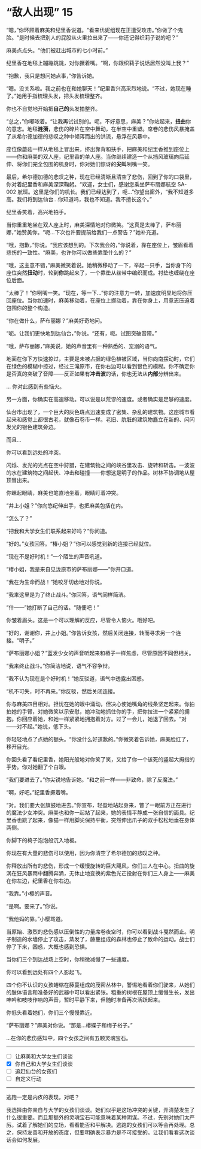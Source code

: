 # “敌人出现” 15

“嗯，”你环顾着麻美和纪里香说道。“看来优妮组现在正遭受攻击。”你做了个鬼脸。“是时候去把别人的屁股从火里拉出来了——你还记得织莉子说的吧？”

麻美点点头。“他们被赶出城市的七小时前。”

纪里香在地毯上蹦蹦跳跳，对你撅着嘴。“啊，你跟织莉子说话居然没叫上我？”

“抱歉，我只是想问她点事，”你告诉她。

“嗯。没关系啦。我之前也在和她聊天！”纪里香兴高采烈地说。“不过，她现在睡了。”她用手指梳理头发，把头发梳理整齐。

你也不自觉地开始把**自己的**头发拍整齐。

“总之，”你嘟哝着。“让我再试试别的。呃，不好意思，麻美？”你站起来，**扭曲**你的意志。地毯**涟漪**，悲伤的碎片在空中舞动，在半空中重塑。席卷的悲伤风暴掩盖了从希尔德加德的悲叹之种中倾泻而出的洪流，悬浮在风暴中。

座位像蘑菇一样从地毯上冒出来，挤出靠背和扶手，把麻美和纪里香推到座位上——你和麻美的双人座，纪里香的单人座。当你继续建造一个从挡风玻璃向后延伸、将你们完全包围的机身时，你对她们惊讶的**尖叫**咧嘴一笑。

最后，希尔德加德的悲叹之种，现在已经清晰且清空了悲伤，回到了你的口袋里，你对着纪里香和麻美深深鞠躬。“欢迎，女士们，感谢您乘坐萨布丽娜航空 SA-002 航班。这里是你们的机长。我们已经达到了，呃...”你望出窗外，“我不知道多高。我们将到达仙台...你知道吗，我也不知道。我不擅长这个。”

纪里香笑着，高兴地拍手。

当你重重地坐在双人座上时，麻美深情地对你微笑。“这真是太棒了，萨布丽娜，”她赞美你。“呃...下次也许要提前给我们一点警告？”她补充道。

“哦，抱歉，”你说。“我应该想到的。下次我会的，”你说着，靠在座位上，皱眉看着悲伤的一致性。“麻美，也许你可以做些靠垫什么的？”

“哦，这主意不错，”麻美微笑着说。她稍微移动了一下，举起一只手，当你身下的座位突然**扭动**时，轮到**你**跳起来了，一个靠垫从丝带中编织而成。衬垫也缠绕在座位后面。

“太棒了！”你咧嘴一笑。“现在，等一下...”你的注意力一转，加速度明显地将你压回座位。当你加速时，麻美移动着，在座位上挪动着，靠在你身上，用意志压迫着包围你的整个构造。

“你在做什么，萨布丽娜？”麻美好奇地问。

“呃。让我们更快地到达仙台，”你说。“还有，呃。试图突破音障。”

“哦，萨布丽娜，”麻美说，她的声音里有一种熟悉的、宠溺的语气。

地面在你下方快速掠过，主要是未被占据的绿色植被区域，当你向南摆动时，它们在绿色的模糊中掠过，经过三滝原市，在你右边可以看到银色的模糊。你不确定你是否真的突破了音障——反正如果有**冲击波**的话，你也无法从**内部**分辨出来。

... 你对此感到有些恼火。

另一方面，你确实在高速移动。可以说是以荒谬的速度。或者确实是足够的速度。

仙台市出现了，一个巨大的灰色斑点迅速变成了密集、杂乱的建筑物。这座城市看起来和感觉上都很古老，就像石卷市一样。老旧、肮脏的建筑物矗立在新的、闪闪发光的银色建筑旁边。

而且...

你可以看到远处的冲突。

闪烁、发光的光点在空中狩猎，在建筑物之间的峡谷里攻击、旋转和斩击。一波波的水在建筑物之间起伏、冲击和碰撞——你想这是明子的作品。树林不协调地从屋顶冒出来。

你眯起眼睛，麻美也笔直地坐着，眼睛盯着冲突。

“井上小姐？”你向悠纪伸出手，也把麻美包括在内。

“怎么了？”

“把我和大学女生们联系起来好吗？”你问道。

“好的。”女孩回答。“椿小姐？”你可以感觉到新的连接已经就位。

“现在不是好时机！”一个陌生的声音吼道。

“椿小姐，我是来自见泷原市的萨布丽娜——”你开口道。

“我在为生命而战！”她咬牙切齿地对你说。

“我来这里是为了终止战斗。”你回答，语气同样简洁。

“什——”她打断了自己的话。“随便吧！”

你皱着眉头。这是一个可以理解的反应，尽管令人恼火。哦好吧。

“好的，谢谢你，井上小姐。”你告诉女孩，然后关闭连接，转而寻求另一个连接。“明子。”

“萨布丽娜小姐？”蓝发少女的声音听起来和椿子一样焦虑，尽管原因不同但相关。

“我来终止战斗。”你简洁地说，语气不容争辩。

“我不认为现在是个好时机！”她反驳道，语气中透露出困惑。

“机不可失，时不再来。”你反驳，然后关闭连接。

你与麻美四目相对。担忧在她的眼中涌动，但决心使她嘴角的线条坚定起来。你拍拍她的手臂，对她微笑以示安慰，她冲动地抓住你的手，把你拉进一个紧紧的拥抱。你回应着她，和她一样紧紧地拥抱着对方。过了一会儿，她退了回去。“对——对不起。”她说，低下头。

你轻轻地点了点她的额头。“你没什么好道歉的。”你微笑着告诉她，麻美脸红了，移开目光。

你回头看了看纪里香，她阳光般地对你笑了笑，又给了你一个该死的竖起大拇指的手势。你对她翻了个白眼。

“我们要进去了。”你尖锐地告诉她。“和之前一样——非致命，除了反魔法。”

“啊，好吧。”纪里香撅着嘴。

“对。我们要大张旗鼓地进去。”你宣布，轻盈地站起身来，瞥了一眼前方正在进行的魔法少女冲突。麻美也和你一起站了起来，她的表情平静成一张自信的面具。纪里香也跳了起来，像猫一样用脚尖保持平衡，突然伸出爪子的双手松松地垂在身体两侧。

你脚下的椅子泡泡般沉入地板。

你现在有大量的悲伤可以使用，因为你清空了希尔德加的悲叹之种。

你释放出所有的悲伤，形成一个缓慢旋转的巨大飓风，你们三人在中心。扭曲的旋涡在狂风暴雨中翻腾奔涌，无休止地变换的紫色光芒投射在你们三人身上——麻美在你左边，纪里香在你右边。

“我靠。”小樱的声音。

“是啊。要来了。”你说。

“我他妈的靠。”小樱骂道。

当原始、激烈的悲伤感以压倒性的力量席卷夜空时，你可以看到战斗戛然而止。明子制造的水墙停止了攻击，蒸发了，藤蔓组成的森林也停止了致命的运动。战士们停了下来，困惑，大概也感到恐惧。

当你们三个到达战场上空时，你稍微减慢了一些速度。

你可以看到远处有四个人影起飞。

四个你不认识的女孩蜷缩在藤蔓组成的茂密丛林中，警惕地看着你们驶来，从她们的肢体语言和准备好的武器中可以看出紧张。粗重的树根在屋顶上缓慢生长，发出呻吟和吱吱作响的声音，暂时平静下来，但随时准备再次活跃起来。

你低头看着她们，你们三个慢慢靠近。

“萨布丽娜？”麻美对你说。“那是...椿蝶子和梅子裕子。”

...在你的悲伤感知中，四个女孩之间有五颗灵魂宝石。

---

- [ ] 让麻美和大学女生们谈谈
- [x] 你自己和大学女生们谈谈
- [ ] 追赶仙台的女孩们
- [ ] 自定义行动

---

逃跑一定是内疚的表现，对吧？

我选择由你亲自与大学的女孩们谈谈。她们似乎是这场冲突的关键，弄清楚发生了什么很重要。而且那额外的灵魂宝石可能意味着某种阴谋。不过，先别对她们太严厉。试着了解她们的立场，看看能否和平解决。逃跑的女孩们可以等会再处理。总之，保持友善和开放的态度，但要明确表示暴力是不可接受的。让我们看看这次谈话会如何发展。
